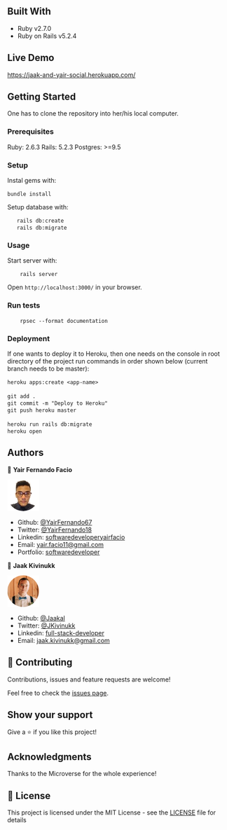 ## Built With

- Ruby v2.7.0
- Ruby on Rails v5.2.4

## Live Demo

https://jaak-and-yair-social.herokuapp.com/

## Getting Started

One has to clone the repository into her/his local computer.

### Prerequisites

Ruby: 2.6.3
Rails: 5.2.3
Postgres: >=9.5

### Setup

Instal gems with:

```
bundle install
```

Setup database with:

```
   rails db:create
   rails db:migrate
```

### Usage

Start server with:

```
    rails server
```

Open `http://localhost:3000/` in your browser.

### Run tests

```
    rpsec --format documentation
```

### Deployment

If one wants to deploy it to Heroku, then one needs on the console in root directory of the project run commands in order shown below (current branch needs to be master):

```
heroku apps:create <app-name>

git add .
git commit -m "Deploy to Heroku"
git push heroku master

heroku run rails db:migrate
heroku open

```


## Authors

👤 **Yair Fernando Facio**

<a href="https://yairfernando67.github.io/Portfolio/" target="_blank">
    
  ![Screenshot Image](app/assets/images/yair-profile.png) 

</a>

- Github: [@YairFernando67](https://github.com/YairFernando67)
- Twitter: [@YairFernando18](https://twitter.com/YairFernando18)
- Linkedin: [softwaredeveloperyairfacio](https://www.linkedin.com/in/softwaredeveloperyairfacio/)
- Email: [yair.facio11@gmail.com](https://mail.google.com/mail/?view=cm&fs=1&tf=1&to=yair.facio11@gmail.com)
- Portfolio: [softwaredeveloper](https://yairfernando67.github.io/Portfolio/)

👤 **Jaak Kivinukk**

<a href="https://github.com/Jaakal" target="_blank">
    
  ![Screenshot Image](app/assets/images/jaak-profile.png) 

</a>

- Github: [@Jaakal](https://github.com/Jaakal)
- Twitter: [@JKivinukk](https://twitter.com/JKivinukk)
- Linkedin: [full-stack-developer](https://www.linkedin.com/in/jaak-kivinukk-7098b1153/)
- Email: [jaak.kivinukk@gmail.com](jaak.kivinukk@gmail.com)

## 🤝 Contributing

Contributions, issues and feature requests are welcome!

Feel free to check the [issues page](issues/).

## Show your support

Give a ⭐️ if you like this project!

## Acknowledgments

Thanks to the Microverse for the whole experience!

## 📝 License

This project is licensed under the MIT License - see the [LICENSE](LICENSE) file for details

